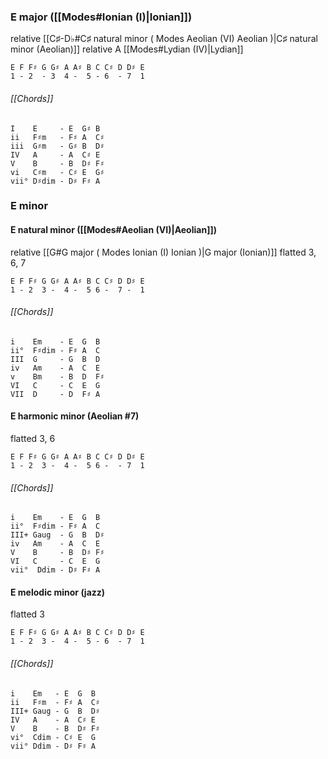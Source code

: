 ### E major ([[Modes#Ionian (I)|Ionian]])
relative [[C♯-D♭#C♯ natural minor ( Modes Aeolian (VI) Aeolian )|C♯ natural minor (Aeolian)]]
relative A [[Modes#Lydian (IV)|Lydian]]

	E F F♯ G G♯ A A♯ B C C♯ D D♯ E
	1 - 2  - 3  4 -  5 - 6  - 7  1

###### [[Chords]]

	I    E     - E  G♯ B
	ii   F♯m   - F♯ A  C♯
	iii  G♯m   - G♯ B  D♯
	IV   A     - A  C♯ E
	V    B     - B  D♯ F♯
	vi   C♯m   - C♯ E  G♯
	vii° D♯dim - D♯ F♯ A

### E minor

#### E natural minor ([[Modes#Aeolian (VI)|Aeolian]])
relative [[G#G major ( Modes Ionian (I) Ionian )|G major (Ionian)]]
flatted 3, 6, 7

	E F F♯ G G♯ A A♯ B C C♯ D D♯ E
	1 - 2  3 -  4 -  5 6 -  7 -  1

###### [[Chords]]

	i    Em    - E  G  B
	ii°  F♯dim - F♯ A  C
	III  G     - G  B  D
	iv   Am    - A  C  E
	v    Bm    - B  D  F♯
	VI   C     - C  E  G
	VII  D     - D  F♯ A

#### E harmonic minor (Aeolian #7)
flatted 3, 6

	E F F♯ G G♯ A A♯ B C C♯ D D♯ E
	1 - 2  3 -  4 -  5 6 -  - 7  1
	
###### [[Chords]]

	i    Em    - E  G  B
	ii°  F♯dim - F♯ A  C
	III+ Gaug  - G  B  D♯
	iv   Am    - A  C  E
	V    B     - B  D♯ F♯
	VI   C     - C  E  G
	vii°  Ddim - D♯ F♯ A

#### E melodic minor (jazz)
flatted 3

	E F F♯ G G♯ A A♯ B C C♯ D D♯ E
	1 - 2  3 -  4 -  5 - 6  - 7  1

###### [[Chords]]

	i    Em   - E  G  B
	ii   F♯m  - F♯ A  C♯
	III+ Gaug - G  B  D♯
	IV   A    - A  C♯ E
	V    B    - B  D♯ F♯
	vi°  Cdim - C♯ E  G
	vii° Ddim - D♯ F♯ A